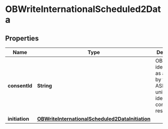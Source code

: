 
# OBWriteInternationalScheduled2Data

## Properties
Name | Type | Description | Notes
------------ | ------------- | ------------- | -------------
**consentId** | **String** | OB: Unique identification as assigned by the ASPSP to uniquely identify the consent resource. | 
**initiation** | [**OBWriteInternationalScheduled2DataInitiation**](OBWriteInternationalScheduled2DataInitiation.md) |  | 



